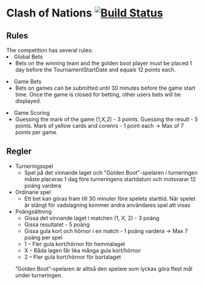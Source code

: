 Clash of Nations [![Build Status](https://travis-ci.org/ezraroi/Mundialito.svg?branch=master)](https://travis-ci.org/ezraroi/Mundialito)
==========

<h2>Rules</h2>
The competition has several rules:

<li>Global Bets<ul><li>Bets on the winning team and the golden boot player must be placed 1 day before the TournamentStartDate and equals 12 points each.</li></ul></li>
<li>Game Bets<ul><li>Bets on games can be submitted until 30 minutes before the game start time. Once the game is closed for betting, other users bets will be displayed.</li></ul></li>
<li>Game Scoring<ul><li>Guessing the mark of the game (1,X,2) - 3 points. Guessing the result - 5 points. Mark of yellow cards and corenrs - 1 point each -> Max of 7 points per game.</li></ul></li>


<h2>Regler</h2>

<ul>
<li>Turneringsspel<ul> 
<li>Spel på det vinnande laget och "Golden Boot"-spelaren i turneringen måste placeras 1 dag före turneringens startdatum och motsvarar 12 poäng vardera</li> 
</li></ul>

<li>Ordinarie spel<ul>
<li>Ett bet kan göras fram till 30 minuter före spelets starttid. När spelet är stängt för vadslagning kommer andra användares spel att visas </li>
</li></ul>

<li>Poängsättning<ul> 
  <li>Gissa det vinnande laget i matchen (1, X, 2) - 3 poäng </li>
  <li>Gissa resultatet - 5 poäng </li>
  <li>Gissa gula kort och hörnor i en match - 1 poäng vardera -> Max 7 poäng per spel 
  
<li>1 – Fler gula kort/hörnor för hemmalaget 
<li>X – Båda lagen får lika många gula kort/hörnor 
<li>2 – Fler gula kort/hörnor för bortalaget
  </li></li></ul>
 

”Golden Boot”-spelaren är alltså den spelare som lyckas göra flest mål under turneringen. 

